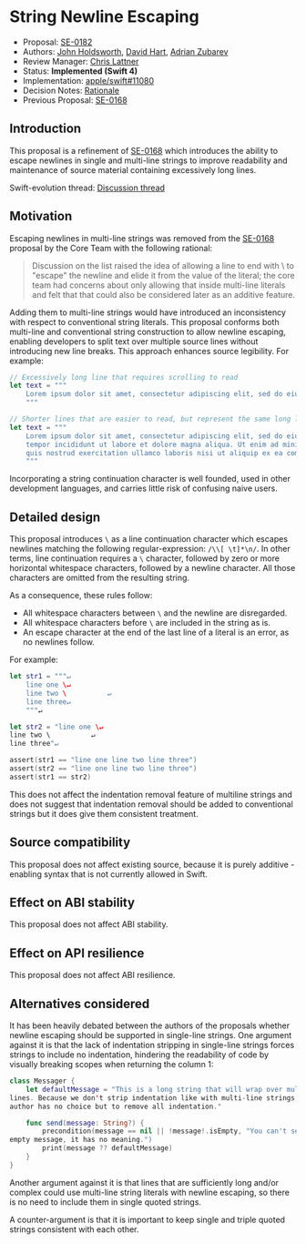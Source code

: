 # String Newline Escaping

* Proposal: [SE-0182](0182-newline-escape-in-strings.md)
* Authors: [John Holdsworth](https://github.com/johnno1962), [David Hart](https://github.com/hartbit), [Adrian Zubarev](https://github.com/DevAndArtist)
* Review Manager: [Chris Lattner](https://github.com/lattner)
* Status: **Implemented (Swift 4)**
* Implementation: [apple/swift#11080](https://github.com/apple/swift/pull/11080)
* Decision Notes: [Rationale](https://lists.swift.org/pipermail/swift-evolution-announce/2017-July/000393.html)
* Previous Proposal: [SE-0168](0168-multi-line-string-literals.md)

## Introduction

This proposal is a refinement of [SE-0168](0168-multi-line-string-literals.md) which introduces the ability to escape newlines in single and multi-line strings to improve readability and maintenance of source material containing excessively long lines.

Swift-evolution thread: [Discussion thread](https://lists.swift.org/pipermail/swift-evolution/Week-of-Mon-20170417/035923.html)

## Motivation

Escaping newlines in multi-line strings was removed from the [SE-0168](0168-multi-line-string-literals.md) proposal by the Core Team with the following rational:

> Discussion on the list raised the idea of allowing a line to end with \ to "escape" the newline and elide it from the value of the literal; the core team had concerns about only allowing that inside multi-line literals and felt that that could also be considered later as an additive feature.

Adding them to multi-line strings would have introduced an inconsistency with respect to conventional string literals. This proposal conforms both multi-line and conventional string construction to allow newline escaping, enabling developers to split text over multiple source lines without introducing new line breaks. This approach enhances source legibility. For example:

```swift
// Excessively long line that requires scrolling to read
let text = """
    Lorem ipsum dolor sit amet, consectetur adipiscing elit, sed do eiusmod tempor incididunt ut labore et dolore magna aliqua. Ut enim ad minim veniam, quis nostrud exercitation ullamco laboris nisi ut aliquip ex ea commodo consequat.
    """

// Shorter lines that are easier to read, but represent the same long line
let text = """
    Lorem ipsum dolor sit amet, consectetur adipiscing elit, sed do eiusmod \
    tempor incididunt ut labore et dolore magna aliqua. Ut enim ad minim veniam, \
    quis nostrud exercitation ullamco laboris nisi ut aliquip ex ea commodo consequat.
    """
```

Incorporating a string continuation character is well founded, used in other development languages, and carries little risk of confusing naive users.

## Detailed design

This proposal introduces `\` as a line continuation character which escapes newlines matching the following regular-expression: `/\\[ \t]*\n/`. In other terms, line continuation requires a `\` character, followed by zero or more horizontal whitespace characters, followed by a newline character. All those characters are omitted from the resulting string.

As a consequence, these rules follow:

* All whitespace characters between `\` and the newline are disregarded.
* All whitespace characters before `\` are included in the string as is.
* An escape character at the end of the last line of a literal is an error, as no newlines follow.

For example:

```swift
let str1 = """↵
    line one \↵
    line two \          ↵
    line three↵
    """↵

let str2 = "line one \↵
line two \          ↵
line three"↵

assert(str1 == "line one line two line three")
assert(str2 == "line one line two line three")
assert(str1 == str2)
```

This does not affect the indentation removal feature of multiline strings and does not suggest that indentation removal should be added to conventional strings but it does give them consistent treatment.

## Source compatibility

This proposal does not affect existing source, because it is purely additive - enabling syntax that is not currently allowed in Swift.

## Effect on ABI stability

This proposal does not affect ABI stability.

## Effect on API resilience

This proposal does not affect ABI resilience.

## Alternatives considered

It has been heavily debated between the authors of the proposals whether newline escaping should be supported in single-line strings. One argument against it is that the lack of indentation stripping in single-line strings forces strings to include no indentation, hindering the readability of code by visually breaking scopes when returning the column 1:

```swift
class Messager {
    let defaultMessage = "This is a long string that will wrap over multiple \
lines. Because we don't strip indentation like with multi-line strings, the \
author has no choice but to remove all indentation."

    func send(message: String?) {
        precondition(message == nil || !message!.isEmpty, "You can't send an \
empty message, it has no meaning.")
        print(message ?? defaultMessage)
    }
}
```

Another argument against it is that lines that are sufficiently long and/or complex could use
multi-line string literals with newline escaping, so there is no need to include them in single
quoted strings.

A counter-argument is that it is important to keep single and triple quoted strings consistent
with each other.
